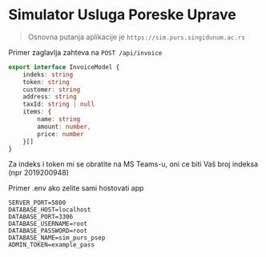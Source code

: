 # Simulator Usluga Poreske Uprave

> Osnovna putanja aplikacije je `https://sim.purs.singidunum.ac.rs`

Primer zaglavlja zahteva na `POST /api/invoice`
```ts
export interface InvoiceModel {
    indeks: string
    token: string
    customer: string
    address: string
    taxId: string | null
    items: {
        name: string
        amount: number,
        price: number
    }[]
}
```

Za indeks i token mi se obratite na MS Teams-u, oni ce biti Vaš broj indeksa (npr 2019200948)

Primer .env ako zelite sami hostovati app
```
SERVER_PORT=5800
DATABASE_HOST=localhost
DATABASE_PORT=3306
DATABASE_USERNAME=root
DATABASE_PASSWORD=root
DATABASE_NAME=sim_purs_psep
ADMIN_TOKEN=example_pass
```
